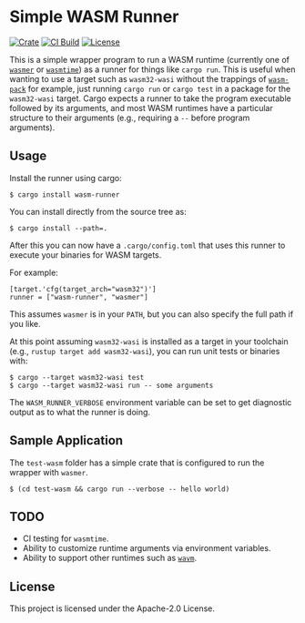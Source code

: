 # Simple WASM Runner

[![Crate](https://img.shields.io/crates/v/wasm-runner.svg)](https://crates.io/crates/wasm-runner)
[![CI Build](https://github.com/almann/wasm-runner/workflows/CI%20Build/badge.svg)](https://github.com/almann/wasm-runner/actions?query=workflow%3A%22CI+Build%22)
[![License](https://img.shields.io/hexpm/l/plug.svg)](https://github.com/almann/wasm-runner/blob/main/LICENSE)

This is a simple wrapper program to run a WASM runtime (currently one of [`wasmer`][wasmer] or [`wasmtime`][wasmtime])
as a runner for things like `cargo run`.  This is useful when wanting to use a target such as `wasm32-wasi` without the
trappings of [`wasm-pack`][wasm-pack] for example, just running `cargo run` or `cargo test` in a package
for the `wasm32-wasi` target.  Cargo expects a runner to take the program executable followed by its arguments,
and most WASM runtimes  have a particular structure to their arguments
(e.g., requiring a `--` before program arguments).

## Usage

Install the runner using cargo:
```
$ cargo install wasm-runner
```

You can install directly from the source tree as:
```
$ cargo install --path=.
```

After this you can now have a `.cargo/config.toml` that uses this runner to execute your binaries for WASM targets.

For example:
```
[target.'cfg(target_arch="wasm32")']
runner = ["wasm-runner", "wasmer"]
```

This assumes `wasmer` is in your `PATH`, but you can also specify the full path if you like.

At this point assuming `wasm32-wasi` is installed as a target in your toolchain (e.g., `rustup target add wasm32-wasi`),
you can run unit tests or binaries with:
```
$ cargo --target wasm32-wasi test
$ cargo --target wasm32-wasi run -- some arguments
```

The `WASM_RUNNER_VERBOSE` environment variable can be set to get diagnostic output as to what the runner is doing.

## Sample Application

The `test-wasm` folder has a simple crate that is configured to run the wrapper with `wasmer`.
```
$ (cd test-wasm && cargo run --verbose -- hello world)
```

## TODO

* CI testing for `wasmtime`.
* Ability to customize runtime arguments via environment variables.
* Ability to support other runtimes such as [`wavm`][wavm].

## License

This project is licensed under the Apache-2.0 License.

[wasmer]: https://wasmer.io/
[wasmtime]: https://wasmtime.dev/
[wasm-pack]: https://github.com/rustwasm/wasm-pack
[wavm]: https://wavm.github.io/